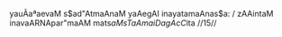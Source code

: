 yauÃaªaevaM s$ad"AtmaAnaM yaAegAI inayatamaAnas$a: /
zAAintaM inavaARNApar"maAM mats$aMsTaAmaiDagAcC$ita //15//